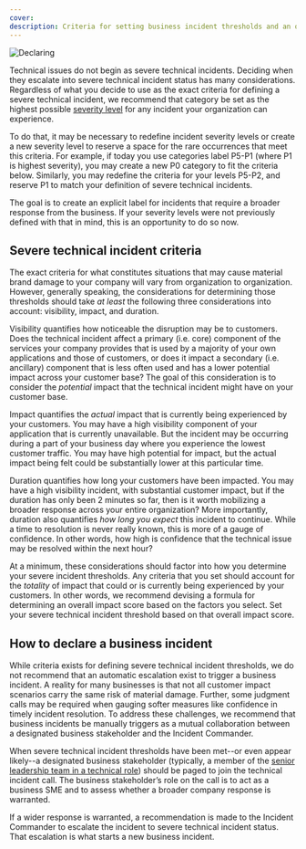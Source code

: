 ```yaml
---
cover:
description: Criteria for setting business incident thresholds and an overview of declaring a business incident
---
```

![Declaring](/assets/images/headers/BIR-Recognizing.png)

Technical issues do not begin as severe technical incidents. Deciding when they escalate into severe technical incident status has many considerations. Regardless of what you decide to use as the exact criteria for defining a severe technical incident, we recommend that category be set as the highest possible [severity level](https://response.pagerduty.com/before/severity_levels/) for any incident your organization can experience.

To do that, it may be necessary to redefine incident severity levels or create a new severity level to reserve a space for the rare occurrences that meet this criteria. For example, if today you use categories label P5-P1 (where P1 is highest severity), you may create a new P0 category to fit the criteria below. Similarly, you may redefine the criteria for your levels P5-P2, and reserve P1 to match your definition of severe technical incidents.

The goal is to create an explicit label for incidents that require a broader response from the business. If your severity levels were not previously defined with that in mind, this is an opportunity to do so now.

## Severe technical incident criteria
The exact criteria for what constitutes situations that may cause material brand damage to your company will vary from organization to organization. However, generally speaking, the considerations for determining those thresholds should take _at least_ the following three considerations into account: visibility, impact, and duration.

Visibility quantifies how noticeable the disruption may be to customers. Does the technical incident affect a primary (i.e. core) component of the services your company provides that is used by a majority of your own applications and those of customers, or does it impact a secondary (i.e. ancillary) component that is less often used and has a lower potential impact across your customer base? The goal of this consideration is to consider the *potential* impact that the technical incident might have on your customer base.

Impact quantifies the *actual* impact that is currently being experienced by your customers. You may have a high visibility component of your application that is currently unavailable. But the incident may be occurring during a part of your business day where you experience the lowest customer traffic. You may have high potential for impact, but the actual impact being felt could be substantially lower at this particular time.

Duration quantifies how long your customers have been impacted. You may have a high visibility incident, with substantial customer impact, but if the duration has only been 2 minutes so far, then is it worth mobilizing a broader response across your entire organization? More importantly, duration also quantifies *how long you expect* this incident to continue. While a time to resolution is never really known, this is more of a gauge of confidence. In other words, how high is confidence that the technical issue may be resolved within the next hour?

At a minimum, these considerations should factor into how you determine your severe incident thresholds. Any criteria that you set should account for the _totality_ of impact that could or is currently being experienced by your customers. In other words, we recommend devising a formula for determining an overall impact score based on the factors you select. Set your severe technical incident threshold based on that overall impact score.

## How to declare a business incident
While criteria exists for defining severe technical incident thresholds, we do not recommend that an automatic escalation exist to trigger a business incident. A reality for many businesses is that not all customer impact scenarios carry the same risk of material damage. Further, some judgment calls may be required when gauging softer measures like confidence in timely incident resolution. To address these challenges, we recommend that business incidents be manually triggers as a mutual collaboration between a designated business stakeholder and the Incident Commander.


When severe technical incident thresholds have been met--or even appear likely--a designated business stakeholder (typically, a member of the [senior leadership team in a technical role](before/roles.md#technical-slt)) should be paged to join the technical incident call. The business stakeholder’s role on the call is to act as a business SME and to assess whether a broader company response is warranted.

If a wider response is warranted, a recommendation is made to the Incident Commander to escalate the incident to severe technical incident status. That escalation is what starts a new business incident.
